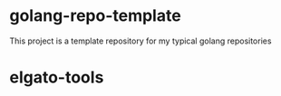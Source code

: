 # golang-repo-template
This project is a template repository for my typical golang repositories
# elgato-tools
